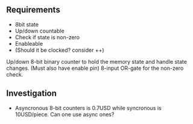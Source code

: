 Requirements
------------
* 8bit state
* Up/down countable
* Check if state is non-zero
* Enableable
* (Should it be clocked? consider ++)


Up/down 8-bit binary counter to hold the memory state and handle state changes. (Must also have enable pin)
8-input OR-gate for the non-zero check.

Investigation
-------------
* Asyncronous 8-bit counters is 0.7USD while syncronous is 10USD/piece. Can one use async ones?
